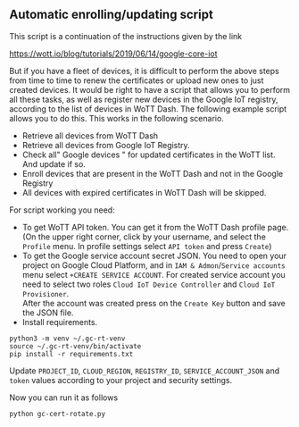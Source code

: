 ## Automatic enrolling/updating script

This script is a continuation of the instructions given by the link

https://wott.io/blog/tutorials/2019/06/14/google-core-iot 

But if you have a fleet of devices, it is difficult to perform the above steps from time to time to renew the certificates or upload new ones to just created devices.
It would be right to have a script that allows you to perform all these tasks, as well as register new devices in the Google IoT registry, according to the list of devices in WoTT Dash.
The following example script allows you to do this. This works in the following scenario.

- Retrieve all devices from WoTT Dash
- Retrieve all devices from Google IoT Registry.
- Check all" Google devices " for updated certificates in the WoTT list. And update if so.
- Enroll devices that are present in the WoTT Dash and not in the Google Registry  
- All devices with expired certificates in WoTT Dash will be skipped.
  
For script working you need:

- To get WoTT API token. You can get it from the WoTT Dash profile page. (On the upper right corner, click by your username, and select the `Profile` menu. In profile settings select `API token` and press `Create`)
- To get the Google service account secret JSON. You need to open your project on Google Cloud Platform, and in `IAM & Admon`/`Service accounts` menu select `+CREATE SERVICE ACCOUNT`. For created service account you need to select two roles `Cloud IoT Device Controller` and `Cloud IoT Provisioner`.  
  After the account was created press on the `Create Key` button and save the JSON file.
- Install requirements.

```shell
python3 -m venv ~/.gc-rt-venv
source ~/.gc-rt-venv/bin/activate
pip install -r requirements.txt
```

Update `PROJECT_ID`, `CLOUD_REGION`, `REGISTRY_ID`, `SERVICE_ACCOUNT_JSON` and `token` values according to your project and security settings. 
  
Now you can run it as follows  
```
python gc-cert-rotate.py
```  
